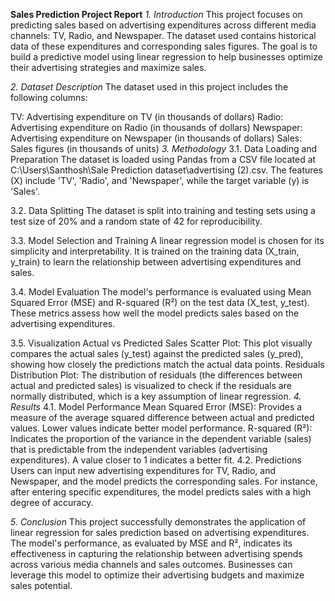 **Sales Prediction Project Report**
*1. Introduction*
This project focuses on predicting sales based on advertising expenditures across different media channels: TV, Radio, and Newspaper. The dataset used contains historical data of these expenditures and corresponding sales figures. The goal is to build a predictive model using linear regression to help businesses optimize their advertising strategies and maximize sales.

*2. Dataset Description*
The dataset used in this project includes the following columns:

TV: Advertising expenditure on TV (in thousands of dollars)
Radio: Advertising expenditure on Radio (in thousands of dollars)
Newspaper: Advertising expenditure on Newspaper (in thousands of dollars)
Sales: Sales figures (in thousands of units)
*3. Methodology*
3.1. Data Loading and Preparation
The dataset is loaded using Pandas from a CSV file located at C:\Users\Santhosh\Sale Prediction dataset\advertising (2).csv. The features (X) include 'TV', 'Radio', and 'Newspaper', while the target variable (y) is 'Sales'.

3.2. Data Splitting
The dataset is split into training and testing sets using a test size of 20% and a random state of 42 for reproducibility.

3.3. Model Selection and Training
A linear regression model is chosen for its simplicity and interpretability. It is trained on the training data (X_train, y_train) to learn the relationship between advertising expenditures and sales.

3.4. Model Evaluation
The model's performance is evaluated using Mean Squared Error (MSE) and R-squared (R²) on the test data (X_test, y_test). These metrics assess how well the model predicts sales based on the advertising expenditures.

3.5. Visualization
Actual vs Predicted Sales Scatter Plot: This plot visually compares the actual sales (y_test) against the predicted sales (y_pred), showing how closely the predictions match the actual data points.
Residuals Distribution Plot: The distribution of residuals (the differences between actual and predicted sales) is visualized to check if the residuals are normally distributed, which is a key assumption of linear regression.
*4. Results*
4.1. Model Performance
Mean Squared Error (MSE): Provides a measure of the average squared difference between actual and predicted values. Lower values indicate better model performance.
R-squared (R²): Indicates the proportion of the variance in the dependent variable (sales) that is predictable from the independent variables (advertising expenditures). A value closer to 1 indicates a better fit.
4.2. Predictions
Users can input new advertising expenditures for TV, Radio, and Newspaper, and the model predicts the corresponding sales. For instance, after entering specific expenditures, the model predicts sales with a high degree of accuracy.

*5. Conclusion*
This project successfully demonstrates the application of linear regression for sales prediction based on advertising expenditures. The model's performance, as evaluated by MSE and R², indicates its effectiveness in capturing the relationship between advertising spends across various media channels and sales outcomes. Businesses can leverage this model to optimize their advertising budgets and maximize sales potential.

